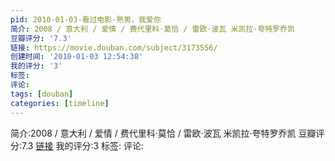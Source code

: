 ```yaml
---
pid: 2010-01-03-看过电影-熟男，我爱你
简介: 2008 / 意大利 / 爱情 / 费代里科·莫恰 / 雷欧·波瓦 米凯拉·夸特罗乔凯
豆瓣评分: '7.3'
链接: https://movie.douban.com/subject/3173556/
创建时间: '2010-01-03 12:54:38'
我的评分: '3'
标签:
评论:
tags: [douban]
categories: [timeline]
---
```

简介:2008 / 意大利 / 爱情 / 费代里科·莫恰 / 雷欧·波瓦 米凯拉·夸特罗乔凯
豆瓣评分:7.3
[链接](https://movie.douban.com/subject/3173556/)
我的评分:3
标签:
评论:
